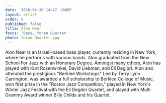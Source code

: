 ```yaml
---
date: '2018-04-30 14:47 -0400'
layout: artist
order: 0
published: false
title: Alon Near
focus: 'Bass, Yoran Quartet'
photo: Yoram Quartet.jpg
---
```

Alon Near is an Israeli-based bass player, currently residing in New York, where he performs with various bands. Alon graduated from the New School For Jazz with an Honorary Degree. Amongst many others, Alon has played with Kurt Rosenwinkel, David Liebman, and Eli Degibri. Alon also attended the prestigious "Berklee Workshops" Led by Terry Lynn Carrington, was awarded a full scholarship to Berklee College of Music, won first prize in the "Rostov Jazz Competition," played in New York's Winter Jazz Festival with the Eli Degibri Quartet, and played with Multi Grammy Award winner Billy Childs and his Quartet.
